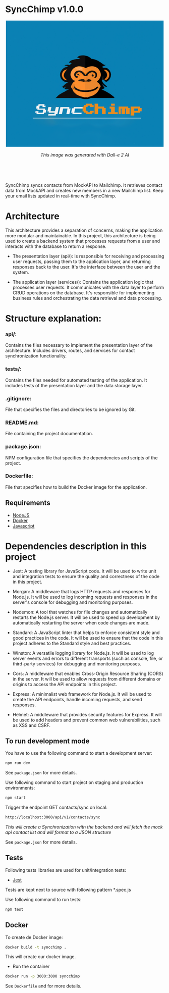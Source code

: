 # SyncChimp v1.0.0

<p align="center">
  
  <img src="SyncChimpLogo.png" width="500" height="400">
  
</p>
<p align="center"><i>This image was generated with Dall-e 2 AI</i></p>

<br><br><br>

SyncChimp syncs contacts from MockAPI to Mailchimp. It retrieves contact data from MockAPI and creates new members in a new Mailchimp list. Keep your email lists updated in real-time with SyncChimp.


# Architecture 

This architecture provides a separation of concerns, making the application more modular and maintainable. In this project, this architecture is being used to create a backend system that processes requests from a user and interacts with the database to return a response.

* The presentation layer (api/):
Is responsible for receiving and processing user requests, passing them to the application layer, and returning responses back to the user. It's the interface between the user and the system.

* The application layer (services/):
Contains the application logic that processes user requests. It communicates with the data layer to perform CRUD operations on the database. It's responsible for implementing business rules and orchestrating the data retrieval and data processing.


# Structure explanation:

###  api/: 
Contains the files necessary to implement the presentation layer of the architecture. 
Includes drivers, routes, and services for contact synchronization functionality.

### tests/: 
Contains the files needed for automated testing of the application. It includes tests of the presentation layer and the data storage layer.

### .gitignore: 
File that specifies the files and directories to be ignored by Git.

### README.md: 
File containing the project documentation.

### package.json: 
NPM configuration file that specifies the dependencies and scripts of the project.

### Dockerfile: 
File that specifies how to build the Docker image for the application.




## Requirements

* [NodeJS](https://nodejs.org/en/download "NodeJS")
* [Docker](https://docs.docker.com/engine/install/ubuntu/)
* [Javascript](https://www.npmjs.com/package/javascript)

# Dependencies description in this project

* Jest: A testing library for JavaScript code. It will be used to write unit and integration tests to ensure the quality and correctness of the code in this project.

* Morgan: 
A middleware that logs HTTP requests and responses for Node.js. It will be used to log incoming requests and responses in the server's console for debugging and monitoring purposes.

* Nodemon: 
A tool that watches for file changes and automatically restarts the Node.js server. It will be used to speed up development by automatically restarting the server when code changes are made.

* Standard: 
A JavaScript linter that helps to enforce consistent style and good practices in the code. It will be used to ensure that the code in this project adheres to the Standard style and best practices.

* Winston: 
A versatile logging library for Node.js. It will be used to log server events and errors to different transports (such as console, file, or third-party services) for debugging and monitoring purposes.

* Cors: 
A middleware that enables Cross-Origin Resource Sharing (CORS) in the server. It will be used to allow requests from different domains or origins to access the API endpoints in this project.

* Express: 
A minimalist web framework for Node.js. It will be used to create the API endpoints, handle incoming requests, and send responses.

* Helmet: 
A middleware that provides security features for Express. It will be used to add headers and prevent common web vulnerabilities, such as XSS and CSRF.

## To run development mode

You have to use the following command to start a development server:

```sh
npm run dev
```

See `package.json` for more details.

Use following command to start project on staging and production environments:

```sh
npm start
```

Trigger the endpoint GET contacts/sync on local:

```sh
http://localhost:3000/api/v1/contacts/sync
```

*This will create a Synchronization with the backend and will fetch the mock api contact list and will format to a JSON structure*

See `package.json` for more details.

## Tests

Following tests libraries are used for unit/integration tests:
* [Jest](https://www.npmjs.com/package/jest)


Tests are kept next to source with following pattern *.spec.js

Use following command to run tests:

```sh
npm test
```


## Docker


To create de Docker image:

```sh
docker build -t syncchimp .
```

This will create our docker image.

* Run the container

```sh
docker run -p 3000:3000 syncchimp
```

See `Dockerfile` and for more details.